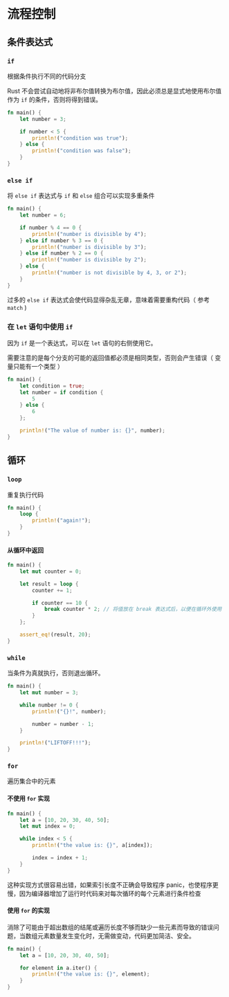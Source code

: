 # 流程控制

## 条件表达式

### `if`

根据条件执行不同的代码分支

Rust 不会尝试自动地将非布尔值转换为布尔值，因此必须总是显式地使用布尔值作为 `if` 的条件，否则将得到错误。

```rust
fn main() {
    let number = 3;

    if number < 5 {
        println!("condition was true");
    } else {
        println!("condition was false");
    }
}
```

### `else if`

将 `else if` 表达式与 `if` 和 `else` 组合可以实现多重条件

```rust
fn main() {
    let number = 6;

    if number % 4 == 0 {
        println!("number is divisible by 4");
    } else if number % 3 == 0 {
        println!("number is divisible by 3");
    } else if number % 2 == 0 {
        println!("number is divisible by 2");
    } else {
        println!("number is not divisible by 4, 3, or 2");
    }
}
```

过多的 `else if` 表达式会使代码显得杂乱无章，意味着需要重构代码（ 参考 `match` )

### 在 `let` 语句中使用 `if`

因为 `if` 是一个表达式，可以在 `let` 语句的右侧使用它。

需要注意的是每个分支的可能的返回值都必须是相同类型，否则会产生错误（ 变量只能有一个类型 ）

```rust
fn main() {
    let condition = true;
    let number = if condition {
        5
    } else {
        6
    };

    println!("The value of number is: {}", number);
}
```

## 循环

### `loop`

重复执行代码

```rust
fn main() {
    loop {
        println!("again!");
    }
}
```

#### 从循环中返回

```rust
fn main() {
    let mut counter = 0;

    let result = loop {
        counter += 1;

        if counter == 10 {
            break counter * 2; // 将值放在 break 表达式后，以便在循环外使用
        }
    };

    assert_eq!(result, 20);
}
```

### `while`

当条件为真就执行，否则退出循环。

```rust
fn main() {
    let mut number = 3;

    while number != 0 {
        println!("{}!", number);

        number = number - 1;
    }

    println!("LIFTOFF!!!");
}
```

### `for`

遍历集合中的元素

#### 不使用 `for` 实现

```rust
fn main() {
    let a = [10, 20, 30, 40, 50];
    let mut index = 0;

    while index < 5 {
        println!("the value is: {}", a[index]);

        index = index + 1;
    }
}
```

这种实现方式很容易出错，如果索引长度不正确会导致程序 panic，也使程序更慢，因为编译器增加了运行时代码来对每次循环的每个元素进行条件检查

#### 使用 `for` 的实现

消除了可能由于超出数组的结尾或遍历长度不够而缺少一些元素而导致的错误问题，当数组元素数量发生变化时，无需做变动，代码更加简洁、安全。

```rust
fn main() {
    let a = [10, 20, 30, 40, 50];

    for element in a.iter() {
        println!("the value is: {}", element);
    }
}
```
